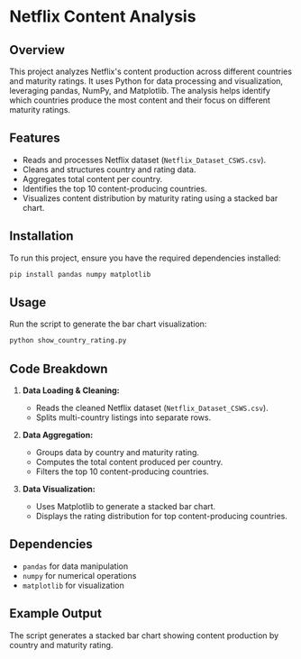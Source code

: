 # Netflix Content Analysis

## Overview
This project analyzes Netflix's content production across different countries and maturity ratings. It uses Python for data processing and visualization, leveraging pandas, NumPy, and Matplotlib. The analysis helps identify which countries produce the most content and their focus on different maturity ratings.

## Features
- Reads and processes Netflix dataset (`Netflix_Dataset_CSWS.csv`).
- Cleans and structures country and rating data.
- Aggregates total content per country.
- Identifies the top 10 content-producing countries.
- Visualizes content distribution by maturity rating using a stacked bar chart.

## Installation
To run this project, ensure you have the required dependencies installed:

```sh
pip install pandas numpy matplotlib
```

## Usage
Run the script to generate the bar chart visualization:

```sh
python show_country_rating.py
```

## Code Breakdown
1. **Data Loading & Cleaning:**
   - Reads the cleaned Netflix dataset (`Netflix_Dataset_CSWS.csv`).
   - Splits multi-country listings into separate rows.
   
2. **Data Aggregation:**
   - Groups data by country and maturity rating.
   - Computes the total content produced per country.
   - Filters the top 10 content-producing countries.

3. **Data Visualization:**
   - Uses Matplotlib to generate a stacked bar chart.
   - Displays the rating distribution for top content-producing countries.

## Dependencies
- `pandas` for data manipulation
- `numpy` for numerical operations
- `matplotlib` for visualization

## Example Output
The script generates a stacked bar chart showing content production by country and maturity rating.



